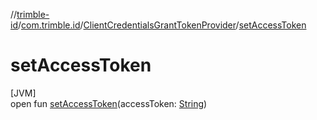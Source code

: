 //[trimble-id](../../../index.md)/[com.trimble.id](../index.md)/[ClientCredentialsGrantTokenProvider](index.md)/[setAccessToken](set-access-token.md)

# setAccessToken

[JVM]\
open fun [setAccessToken](set-access-token.md)(accessToken: [String](https://docs.oracle.com/javase/8/docs/api/java/lang/String.html))
